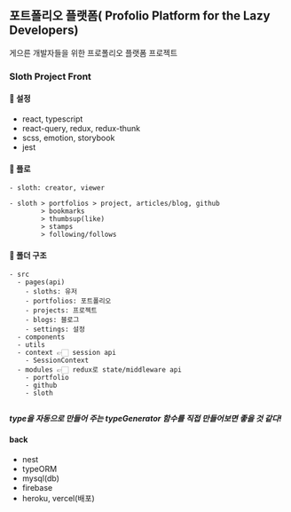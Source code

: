 ## 포트폴리오 플랫폼( Profolio Platform for the Lazy Developers)

게으른 개발자들을 위한 프로폴리오 플랫폼 프로젝트

### Sloth Project Front

#### 📌 설정

- react, typescript
- react-query, redux, redux-thunk
- scss, emotion, storybook
- jest

#### 📌 플로

```
- sloth: creator, viewer

- sloth > portfolios > project, articles/blog, github
        > bookmarks
        > thumbsup(like)
        > stamps
        > following/follows
```

#### 📌 폴더 구조

```
- src
  - pages(api)
    - sloths: 유저
    - portfolios: 포트폴리오
    - projects: 프로젝트
    - blogs: 블로그
    - settings: 설정
  - components
  - utils
  - context 👉🏻 session api
    - SessionContext
  - modules 👉🏻 redux로 state/middleware api
    - portfolio
    - github
    - sloth


```

**_type을 자동으로 만들어 주는 typeGenerator 함수를 직접 만들어보면 좋을 것 같다!_**

#### back

- nest
- typeORM
- mysql(db)
- firebase
- heroku, vercel(배포)
